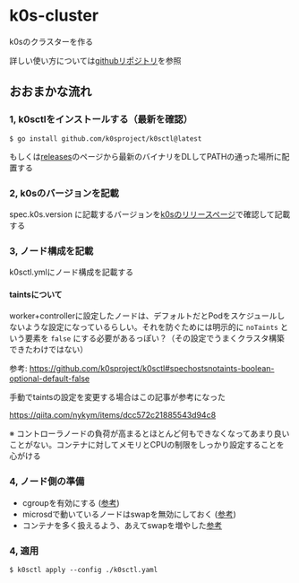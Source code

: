 # k0s-cluster
k0sのクラスターを作る

詳しい使い方については[githubリポジトリ](https://github.com/k0sproject/k0sctl)を参照

## おおまかな流れ

### 1, k0sctlをインストールする（最新を確認）
```
$ go install github.com/k0sproject/k0sctl@latest
```

もしくは[releases](https://github.com/k0sproject/k0sctl/releases)のページから最新のバイナリをDLしてPATHの通った場所に配置する

### 2, k0sのバージョンを記載

spec.k0s.version に記載するバージョンを[k0sのリリースページ](https://github.com/k0sproject/k0s/releases)で確認して記載する

### 3, ノード構成を記載

k0sctl.ymlにノード構成を記載する

#### taintsについて

worker+controllerに設定したノードは、デフォルトだとPodをスケジュールしないような設定になっているらしい。それを防ぐためには明示的に `noTaints` という要素を `false` にする必要があるっぽい？（その設定でうまくクラスタ構築できたわけではない）

参考: https://github.com/k0sproject/k0sctl#spechostsnotaints-boolean-optional-default-false

手動でtaintsの設定を変更する場合はこの記事が参考になった

https://qiita.com/nykym/items/dcc572c21885543d94c8

※ コントローラノードの負荷が高まるとほとんど何もできなくなってあまり良いことがない。コンテナに対してメモリとCPUの制限をしっかり設定することを心がける

### 4, ノード側の準備

- cgroupを有効にする ([参考](https://zenn.dev/link/comments/18ff5c881781be))
- microsdで動いているノードはswapを無効にしておく ([参考](https://letraspberry.hatenablog.com/entry/2021/02/12/233725#2-swap%E3%81%AE%E7%84%A1%E5%8A%B9%E5%8C%96))
- コンテナを多く扱えるよう、あえてswapを増やした[参考](https://a244.hateblo.jp/entry/2016/12/12/010429)

### 4, 適用

```
$ k0sctl apply --config ./k0sctl.yaml
```
